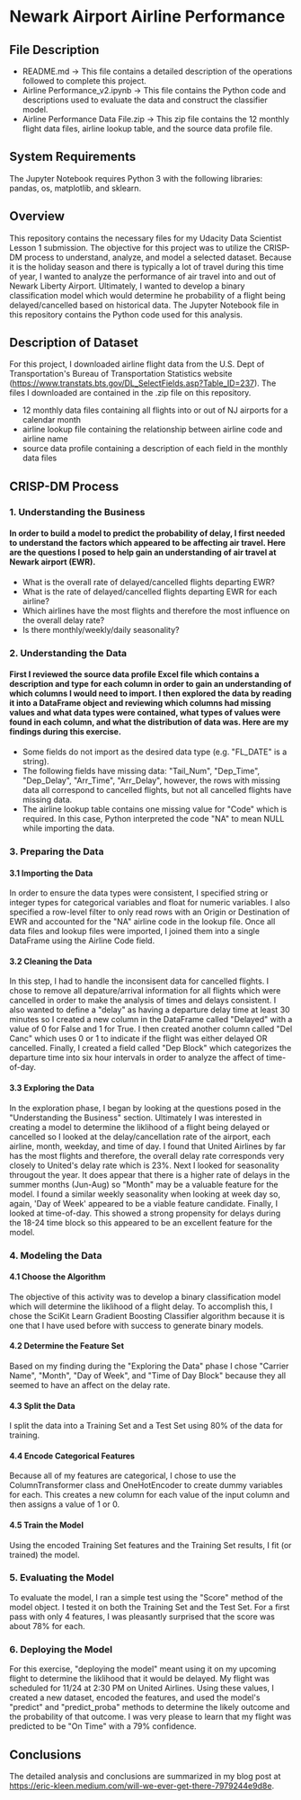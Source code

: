 # Newark Airport Airline Performance

## File Description
- README.md -> This file contains a detailed description of the operations followed to complete this project.
- Airline Performance_v2.ipynb -> This file contains the Python code and descriptions used to evaluate the data and construct the classifier model.
- Airline Performance Data File.zip -> This zip file contains the 12 monthly flight data files, airline lookup table, and the source data profile file.

## System Requirements
The Jupyter Notebook requires Python 3 with the following libraries: pandas, os, matplotlib, and sklearn.

## Overview
This repository contains the necessary files for my Udacity Data Scientist Lesson 1 submission.  The objective for this project was to utilize the CRISP-DM process to understand, analyze, and model a selected dataset.  Because it is the holiday season and there is typically a lot of travel during this time of year, I wanted to analyze the performance of air travel into and out of Newark Liberty Airport.  Ultimately, I wanted to develop a binary classification model which would determine he probability of a flight being delayed/cancelled based on historical data.  The Jupyter Notebook file in this repository contains the Python code used for this analysis.  

## Description of Dataset
For this project, I downloaded airline flight data from the U.S. Dept of Transportation's Bureau of Transportation Statistics website (https://www.transtats.bts.gov/DL_SelectFields.asp?Table_ID=237).  The files I downloaded are contained in the .zip file on this repository.
  - 12 monthly data files containing all flights into or out of NJ airports for a calendar month
  - airline lookup file containing the relationship between airline code and airline name
  - source data profile containing a description of each field in the monthly data files

## CRISP-DM Process
### 1. Understanding the Business
#### In order to build a model to predict the probability of delay, I first needed to understand the factors which appeared to be affecting air travel.  Here are the questions I posed to help gain an understanding of air travel at Newark airport (EWR).
- What is the overall rate of delayed/cancelled flights departing EWR?
- What is the rate of delayed/cancelled flights departing EWR for each airline?
- Which airlines have the most flights and therefore the most influence on the overall delay rate?
- Is there monthly/weekly/daily seasonality?

### 2. Understanding the Data
#### First I reviewed the source data profile Excel file which contains a description and type for each column in order to gain an understanding of which columns I would need to import.  I then explored the data by reading it into a DataFrame object and reviewing which columns had missing values and what data types were contained, what types of values were found in each column, and what the distribution of data was. Here are my findings during this exercise.
- Some fields do not import as the desired data type (e.g. "FL_DATE" is a string).
- The following fields have missing data: "Tail_Num", "Dep_Time", "Dep_Delay", "Arr_Time", "Arr_Delay", however, the rows with missing data all correspond to cancelled flights, but not all cancelled flights have missing data.
- The airline lookup table contains one missing value for "Code" which is required.  In this case, Python interpreted the code "NA" to mean NULL while importing the data.

### 3. Preparing the Data
#### 3.1 Importing the Data
In order to ensure the data types were consistent, I specified string or integer types for categorical variables and float for numeric variables.  I also specified a row-level filter to only read rows with an Origin or Destination of EWR and accounted for the "NA" airline code in the lookup file.  Once all data files and lookup files were imported, I joined them into a single DataFrame using the Airline Code field.
#### 3.2 Cleaning the Data
In this step, I had to handle the inconsisent data for cancelled flights.  I chose to remove all depature/arrival information for all flights which were cancelled in order to make the analysis of times and delays consistent.  I also wanted to define a "delay" as having a departure delay time at least 30 minutes so I created a new column in the DataFrame called "Delayed" with a value of 0 for False and 1 for True.  I then created another column called "Del Canc" which uses 0 or 1 to indicate if the flight was either delayed OR cancelled.  Finally, I created a field called "Dep Block" which categorizes the departure time into six hour intervals in order to analyze the affect of time-of-day.
#### 3.3 Exploring the Data
In the exploration phase, I began by looking at the questions posed in the "Understanding the Business" section.  Ultimately I was interested in creating a model to determine the liklihood of a flight being delayed or cancelled so I looked at the delay/cancellation rate of the airport, each airline, month, weekday, and time of day.  I found that United Airlines by far has the most flights and therefore, the overall delay rate corresponds very closely to United's delay rate which is 23%.  Next I looked for seasonality througout the year.  It does appear that there is a higher rate of delays in the summer months (Jun-Aug) so "Month" may be a valuable feature for the model.  I found a similar weekly seasonality when looking at week day so, again, 'Day of Week' appeared to be a viable feature candidate.  Finally, I looked at time-of-day.  This showed a strong propensity for delays during the 18-24 time block so this appeared to be an excellent feature for the model.

### 4. Modeling the Data
#### 4.1 Choose the Algorithm
The objective of this activity was to develop a binary classification model which will determine the liklihood of a flight delay.  To accomplish this, I chose the SciKit Learn Gradient Boosting Classifier algorithm because it is one that I have used before with success to generate binary models.  
#### 4.2 Determine the Feature Set
Based on my finding during the "Exploring the Data" phase I chose "Carrier Name", "Month", "Day of Week", and "Time of Day Block" because they all seemed to have an affect on the delay rate.
#### 4.3 Split the Data
I split the data into a Training Set and a Test Set using 80% of the data for training.
#### 4.4 Encode Categorical Features
Because all of my features are categorical, I chose to use the ColumnTransformer class and OneHotEncoder to create dummy variables for each.  This creates a new column for each value of the input column and then assigns a value of 1 or 0.
#### 4.5 Train the Model
Using the encoded Training Set features and the Training Set results, I fit (or trained) the model.

### 5. Evaluating the Model
To evaluate the model, I ran a simple test using the "Score" method of the model object.  I tested it on both the Training Set and the Test Set.  For a first pass with only 4 features, I was pleasantly surprised that the score was about 78% for each.

### 6. Deploying the Model
For this exercise, "deploying the model" meant using it on my upcoming flight to determine the liklihood that it would be delayed.  My flight was scheduled for 11/24 at 2:30 PM on United Airlines.  Using these values, I created a new dataset, encoded the features, and used the model's "predict" and "predict_proba" methods to determine the likely outcome and the probability of that outcome.  I was very please to learn that my flight was predicted to be "On Time" with a 79% confidence.

## Conclusions
The detailed analysis and conclusions are summarized in my blog post at https://eric-kleen.medium.com/will-we-ever-get-there-7979244e9d8e.
